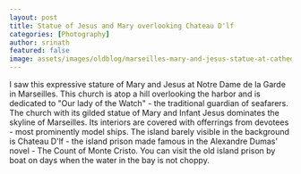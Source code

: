 ```yaml
---
layout: post
title: Statue of Jesus and Mary overlooking Chateau D'lf 
categories: [Photography]
author: srinath
featured: false
image: assets/images/oldblog/marseilles-mary-and-jesus-statue-at-cathedral.jpg
---
```

I saw this expressive stature of Mary and Jesus at Notre Dame de la Garde in
Marseilles. This church is atop a hill overlooking the harbor and is 
dedicated to "Our lady of the Watch" - the traditional guardian of seafarers. 
The church with its gilded statue of Mary and Infant Jesus dominates the
skyline of Marseilles. Its interiors are covered with offerrings from
devotees - most prominently model ships. The island barely visible in the
background is Chateau D'lf - the island prison made famous in the
Alexandre Dumas' novel - The Count of Monte Cristo. You can visit the old island
prison by boat on days when the water in the bay is not choppy.
